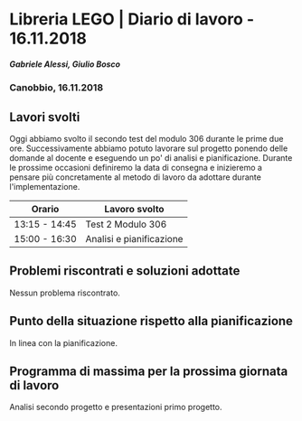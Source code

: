 # Libreria LEGO | Diario di lavoro - 16.11.2018
##### Gabriele Alessi, Giulio Bosco
### Canobbio, 16.11.2018

## Lavori svolti
Oggi abbiamo svolto il secondo test del modulo 306 durante le prime due ore.
Successivamente abbiamo potuto lavorare sul progetto ponendo delle domande al docente e eseguendo un po' di analisi e pianificazione. Durante le prossime occasioni definiremo la data di consegna e inizieremo a pensare più concretamente al metodo di lavoro da adottare durante l'implementazione.

|Orario        |Lavoro svolto					|
|--------------|--------------------------------|
|13:15 - 14:45 |Test 2 Modulo 306               |
|15:00 - 16:30 |Analisi e pianificazione        |

##  Problemi riscontrati e soluzioni adottate
Nessun problema riscontrato.
##  Punto della situazione rispetto alla pianificazione
In linea con la pianificazione.
## Programma di massima per la prossima giornata di lavoro
Analisi secondo progetto e presentazioni primo progetto.
